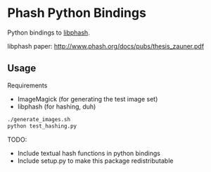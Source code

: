 # Phash Python Bindings

Python bindings to [libphash](http://www.phash.org/).

libphash paper: http://www.phash.org/docs/pubs/thesis_zauner.pdf

## Usage

Requirements
* ImageMagick (for generating the test image set)
* libphash (for hashing, duh)

```bash
./generate_images.sh
python test_hashing.py
```

TODO:
* Include textual hash functions in python bindings
* Include setup.py to make this package redistributable
